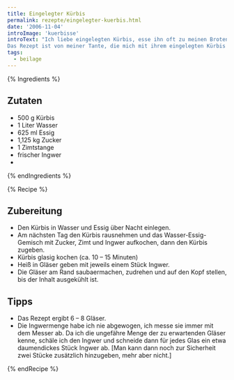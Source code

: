 ```yaml
---
title: Eingelegter Kürbis
permalink: rezepte/eingelegter-kuerbis.html
date: '2006-11-04'
introImage: 'kuerbisse'
introText: "Ich liebe eingelegten Kürbis, esse ihn oft zu meinen Broten mittags. Übrigens sind alle Zutatenmengen ernst gemeint, auch die große Zuckermenge.
Das Rezept ist von meiner Tante, die mich mit ihrem eingelegten Kürbis süchtig gemacht hat !"
tags:
  - beilage
---
```


{% Ingredients %}

## Zutaten

- 500 g Kürbis
- 1 Liter Wasser
- 625 ml Essig
- 1,125 kg Zucker
- 1 Zimtstange
- frischer Ingwer
-
{% endIngredients %}

{% Recipe %}

## Zubereitung

- Den Kürbis in Wasser und Essig über Nacht einlegen.
- Am nächsten Tag den Kürbis rausnehmen und das Wasser-Essig-Gemisch mit Zucker, Zimt und Ingwer aufkochen, dann den Kürbis zugeben.
- Kürbis glasig kochen (ca. 10 – 15 Minuten)
- Heiß in Gläser geben mit jeweils einem Stück Ingwer.
- Die Gläser am Rand saubaermachen, zudrehen und auf den Kopf stellen, bis der Inhalt ausgekühlt ist.

## Tipps

- Das Rezept ergibt 6 – 8 Gläser.
- Die Ingwermenge habe ich nie abgewogen, ich messe sie immer mit dem Messer ab. Da ich die ungefähre Menge der zu erwartenden Gläser kenne, schäle ich den Ingwer und schneide dann für jedes Glas ein etwa daumendickes Stück Ingwer ab. [Man kann dann noch zur Sicherheit zwei Stücke zusätzlich hinzugeben, mehr aber nicht.]

{% endRecipe %}

